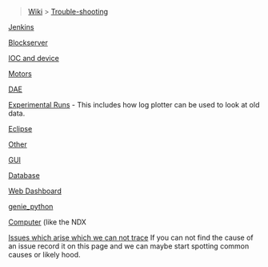 > [Wiki](Home) > [Trouble-shooting](trouble-shooting-pages)

[Jenkins](Jenkins-Trouble-Shooting)

[Blockserver](Blockserver-Trouble-Shooting)

[IOC and device](IOC-And-Device-Trouble-Shooting)

[Motors](Motors-Trouble-Shooting)

[DAE](DAE-Trouble-Shooting)

[Experimental Runs](Experimental-Runs) - This includes how log plotter can be used to look at old data.

[Eclipse](https://github.com/ISISComputingGroup/ibex_developers_manual/wiki/Common%20Eclipse%20Issues)

[Other](Other-Troubleshooting)

[GUI](GUI-Troubleshooting)

[Database](Database-Troubleshooting)

[Web Dashboard](Web-Dashboard#troubleshooting)

[genie_python](genie_python-Troubleshooting)

[Computer](Computer-Troubleshooting) (like the NDX

[Issues which arise which we can not trace](Issues-which-arise-which-we-can-not-trace) If you can not find the cause of an issue record it on this page and we can maybe start spotting common causes or likely hood.
